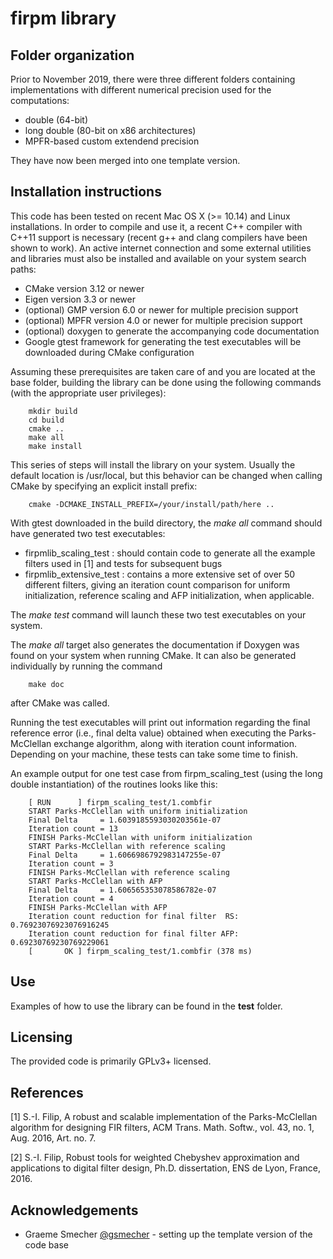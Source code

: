 firpm library
==================================

## Folder organization

Prior to November 2019, there were three different folders containing
implementations with different numerical precision used for the computations:
* double (64-bit)
* long double (80-bit on x86 architectures)
* MPFR-based custom extendend precision

They have now been merged into one template version.

## Installation instructions

This code has been tested on recent Mac OS X (>= 10.14) and Linux installations. 
In order to compile and use it, a recent C++ compiler with C++11 support is necessary
(recent g++ and clang compilers have been shown to work). An active internet 
connection and some external utilities and libraries must also be installed and
available on your system search paths:
* CMake version 3.12 or newer
* Eigen version 3.3 or newer
* (optional) GMP version 6.0 or newer for multiple precision support
* (optional) MPFR version 4.0 or newer for multiple precision support
* (optional) doxygen to generate the accompanying code documentation
* Google gtest framework for generating the test executables will be downloaded during CMake configuration

Assuming these prerequisites are taken care of and you are located at the base
folder, building the library can be done using the following commands 
(with the appropriate user privileges):

        mkdir build
        cd build
        cmake ..
        make all
        make install

This series of steps will install the library on your system. Usually the default 
location is /usr/local, but this behavior can be changed when calling CMake by 
specifying an explicit install prefix:

        cmake -DCMAKE_INSTALL_PREFIX=/your/install/path/here ..


With gtest downloaded in the build directory, the *make all* command should 
have generated two test executables:
* firpmlib_scaling_test : should contain code to generate all the example filters used in [1] and tests for subsequent bugs
* firpmlib_extensive_test : contains a more extensive set of over 50 different filters, giving an iteration count comparison for uniform initialization, reference scaling and AFP initialization, when applicable.

The *make test* command will launch these two test executables on your system.

The *make all* target also generates the documentation if Doxygen was found on 
your system when running CMake. It can also be generated individually by running 
the command

        make doc

after CMake was called.


Running the test executables will print out information regarding the final reference error 
(i.e., final delta value) obtained when executing the Parks-McClellan exchange algorithm, 
along with iteration count information. Depending on your machine, these tests can take 
some time to finish.

An example output for one test case from firpm_scaling_test (using the long double 
instantiation) of the routines looks like this:

        [ RUN      ] firpm_scaling_test/1.combfir
        START Parks-McClellan with uniform initialization
        Final Delta     = 1.6039185593030203561e-07
        Iteration count = 13
        FINISH Parks-McClellan with uniform initialization
        START Parks-McClellan with reference scaling
        Final Delta     = 1.6066986792983147255e-07
        Iteration count = 3
        FINISH Parks-McClellan with reference scaling
        START Parks-McClellan with AFP
        Final Delta     = 1.606565353078586782e-07
        Iteration count = 4
        FINISH Parks-McClellan with AFP
        Iteration count reduction for final filter  RS: 0.76923076923076916245
        Iteration count reduction for final filter AFP: 0.69230769230769229061
        [       OK ] firpm_scaling_test/1.combfir (378 ms)

## Use

Examples of how to use the library can be found in the **test** folder.

## Licensing

The provided code is primarily GPLv3+ licensed.

## References
[1] S.-I. Filip, A robust and scalable implementation of the Parks-McClellan
algorithm for designing FIR filters, ACM Trans. Math. Softw., vol. 43,
no. 1, Aug. 2016, Art. no. 7.

[2] S.-I. Filip, Robust tools for weighted Chebyshev approximation and
applications to digital filter design, Ph.D. dissertation, ENS de Lyon, France, 2016.

## Acknowledgements
* Graeme Smecher [@gsmecher]( https://github.com/gsmecher ) - setting up the template version of the code base
